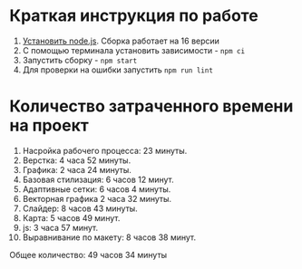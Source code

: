 # Краткая инструкция по работе

1. [Установить node.js](https://nodejs.org/download/release/latest-v16.x/). Сборка работает на 16 версии
2. С помощью терминала установить зависимости - `npm ci`
3. Запустить сборку - `npm start`
4. Для проверки на ошибки запустить `npm run lint`


# Количество затраченного времени на проект

1. Насройка рабочего процесса: 23 минуты.
2. Верстка: 4 часа 52 минуты.
3. Графика: 2 часа 24 минуты.
4. Базовая стилизация: 6 часов 12 минут.
5. Адаптивные сетки: 6 часов 4 минуты.
6. Векторная графика 2 часа 32 минуты.
7. Слайдер: 8 часов 43 минуты.
8. Карта: 5 часов 49 минут.
9. js: 3 часа 57 минут.
10. Выравнивание по макету: 8 часов 38 минут.

Общее количество: 49 часов 34 минуты
